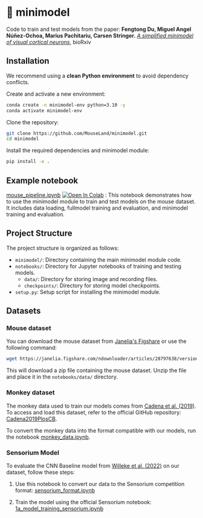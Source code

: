 # 🧠 minimodel

Code to train and test models from the paper:  **Fengtong Du, Miguel Angel Núñez-Ochoa, Marius Pachitariu, Carsen Stringer.** *[A simplified minimodel of visual cortical neurons](https://www.biorxiv.org/content/10.1101/2024.06.30.601394v1)*, bioRxiv


## Installation

We recommend using a **clean Python environment** to avoid dependency conflicts.

Create and activate a new environment:
```bash
conda create -n minimodel-env python=3.10 -y
conda activate minimodel-env
```

Clone the repository:
```bash
git clone https://github.com/MouseLand/minimodel.git
cd minimodel
```

Install the required dependencies and minimodel module:
```bash
pip install -e .
```
## Example notebook
[mouse_pipeline.ipynb](https://github.com/MouseLand/minimodel/blob/main/notebooks/mouse_pipeline.ipynb) [![Open In Colab](https://colab.research.google.com/assets/colab-badge.svg)](
https://colab.research.google.com/github/dufengtong/minimodel/blob/master/notebooks/mouse_pipeline.ipynb)
: This notebook demonstrates how to use the minimodel module to train and test models on the mouse dataset. It includes data loading, fullmodel training and evaluation, and minimodel training and evaluation.



## Project Structure

The project structure is organized as follows:


- `minimodel/`: Directory containing the main minimodel module code.
- `notebooks/`: Directory for Jupyter notebooks of training and testing models.
    - `data/`: Directory for storing image and recording files.
    - `checkpoints/`: Directory for storing model checkpoints.
- `setup.py`: Setup script for installing the minimodel module.

## Datasets

### Mouse dataset
You can download the mouse dataset from [Janelia's Figshare](https://janelia.figshare.com/articles/dataset/Towards_a_simplified_model_of_primary_visual_cortex/28797638) or use the following command:
```bash
wget https://janelia.figshare.com/ndownloader/articles/28797638/versions/2
```
This will download a zip file containing the mouse dataset. Unzip the file and place it in the `notebooks/data/` directory.

### Monkey dataset

The monkey data used to train our models comes from [Cadena et al. (2019)](https://journals.plos.org/ploscompbiol/article?id=10.1371/journal.pcbi.1006897). To access and load this dataset, refer to the official GitHub repository: [Cadena2019PlosCB](https://github.com/sacadena/Cadena2019PlosCB).

To convert the monkey data into the format compatible with our models, run the notebook [monkey_data.ipynb](https://github.com/MouseLand/minimodel/blob/main/notebooks/data/mouse_pipeline.ipynb).

### Sensorium Model

To evaluate the CNN Baseline model from [Willeke et al. (2022)](https://arxiv.org/abs/2206.08666) on our dataset, follow these steps:

1. Use this notebook to convert our data to the Sensorium competition format: [sensorium_format.ipynb](https://github.com/MouseLand/minimodel/blob/main/notebooks/data/sensorium_format.ipynb)

2. Train the model using the official Sensorium notebook: [1a_model_training_sensorium.ipynb](https://github.com/sinzlab/sensorium/blob/main/notebooks/model_tutorial/1a_model_training_sensorium.ipynb)